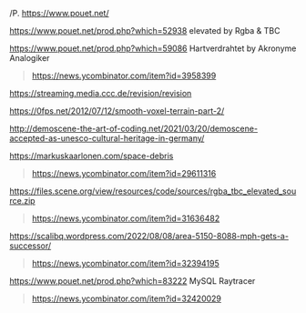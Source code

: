 /P.
https://www.pouet.net/

https://www.pouet.net/prod.php?which=52938 elevated by Rgba & TBC

https://www.pouet.net/prod.php?which=59086 Hartverdrahtet by Akronyme Analogiker
> https://news.ycombinator.com/item?id=3958399

https://streaming.media.ccc.de/revision/revision

https://0fps.net/2012/07/12/smooth-voxel-terrain-part-2/

http://demoscene-the-art-of-coding.net/2021/03/20/demoscene-accepted-as-unesco-cultural-heritage-in-germany/

https://markuskaarlonen.com/space-debris
> https://news.ycombinator.com/item?id=29611316

https://files.scene.org/view/resources/code/sources/rgba_tbc_elevated_source.zip
> https://news.ycombinator.com/item?id=31636482

https://scalibq.wordpress.com/2022/08/08/area-5150-8088-mph-gets-a-successor/
> https://news.ycombinator.com/item?id=32394195

https://www.pouet.net/prod.php?which=83222 MySQL Raytracer
> https://news.ycombinator.com/item?id=32420029